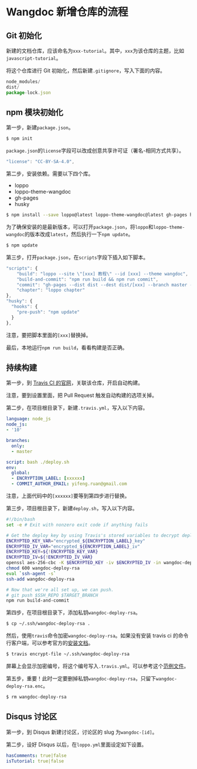 # Wangdoc 新增仓库的流程

## Git 初始化

新建的文档仓库，应该命名为`xxx-tutorial`。其中，`xxx`为该仓库的主题，比如`javascript-tutorial`。

将这个仓库进行 Git 初始化，然后新建`.gitignore`，写入下面的内容。

```javascript
node_modules/
dist/
package-lock.json
```

## npm 模块初始化

第一步，新建`package.json`。

```bash
$ npm init
```

`package.json`的`license`字段可以改成创意共享许可证（署名-相同方式共享）。

```javascript
"license": "CC-BY-SA-4.0",
```

第二步，安装依赖。需要以下四个库。

  - loppo
  - loppo-theme-wangdoc
  - gh-pages
  - husky

```bash
$ npm install --save loppo@latest loppo-theme-wangdoc@latest gh-pages husky
```

为了确保安装的是最新版本，可以打开`package.json`，将`loppo`和`loppo-theme-wangdoc`的版本改成`latest`，然后执行一下`npm update`。

```bash
$ npm update
```

第三步，打开`package.json`，在`scripts`字段下插入如下脚本。

```javascript
"scripts": {
    "build": "loppo --site \"[xxx] 教程\" --id [xxx] --theme wangdoc",
    "build-and-commit": "npm run build && npm run commit",
    "commit": "gh-pages --dist dist --dest dist/[xxx] --branch master --repo git@github.com:wangdoc/website.git",
    "chapter": "loppo chapter"
},
"husky": {
  "hooks": {
    "pre-push": "npm update"
  }
},
```

注意，要把脚本里面的`[xxx]`替换掉。

最后，本地运行`npm run build`，看看构建是否正确。

## 持续构建

第一步，到 [Travis CI 的官网](https://travis-ci.org/organizations/wangdoc/repositories)，关联该仓库，开启自动构建。

注意，要到设置里面，把 Pull Request 触发自动构建的选项关掉。

第二步，在项目根目录下，新建`.travis.yml`，写入以下内容。

```yml
language: node_js
node_js:
- '10'

branches:
  only:
  - master

script: bash ./deploy.sh
env:
  global:
  - ENCRYPTION_LABEL: [xxxxxx]
  - COMMIT_AUTHOR_EMAIL: yifeng.ruan@gmail.com
```

注意，上面代码中的`[xxxxxx]`要等到第四步进行替换。

第三步，项目根目录下，新建`deploy.sh`，写入以下内容。

```bash
#!/bin/bash
set -e # Exit with nonzero exit code if anything fails

# Get the deploy key by using Travis's stored variables to decrypt deploy_key.enc
ENCRYPTED_KEY_VAR="encrypted_${ENCRYPTION_LABEL}_key"
ENCRYPTED_IV_VAR="encrypted_${ENCRYPTION_LABEL}_iv"
ENCRYPTED_KEY=${!ENCRYPTED_KEY_VAR}
ENCRYPTED_IV=${!ENCRYPTED_IV_VAR}
openssl aes-256-cbc -K $ENCRYPTED_KEY -iv $ENCRYPTED_IV -in wangdoc-deploy-rsa.enc -out wangdoc-deploy-rsa -d
chmod 600 wangdoc-deploy-rsa
eval `ssh-agent -s`
ssh-add wangdoc-deploy-rsa

# Now that we're all set up, we can push.
# git push $SSH_REPO $TARGET_BRANCH
npm run build-and-commit
```

第四步，在项目根目录下，添加私钥`wangdoc-deploy-rsa`。

```bash
$ cp ~/.ssh/wangdoc-deploy-rsa .
```

然后，使用`travis`命令加密`wangdoc-deploy-rsa`。如果没有安装 travis ci 的命令行客户端，可以参考官方的[安装文档](https://github.com/travis-ci/travis.rb#installation)。

```bash
$ travis encrypt-file ~/.ssh/wangdoc-deploy-rsa
```

屏幕上会显示加密编号，将这个编号写入`.travis.yml`。可以参考这个[范例文件](https://github.com/wangdoc/javascript-tutorial/blob/master/.travis.yml)。

第五步，重要！此时一定要删掉私钥`wangdoc-deploy-rsa`，只留下`wangdoc-deploy-rsa.enc`。

```bash
$ rm wangdoc-deploy-rsa
```

## Disqus 讨论区

第一步，到 Disqus 新建讨论区，讨论区的 slug 为`wangdoc-[id]`。

第二步，设好 Disqus 以后，在`loppo.yml`里面设定如下设置。

```yaml
hasComments: true|false
isTutorial: true|false
```

